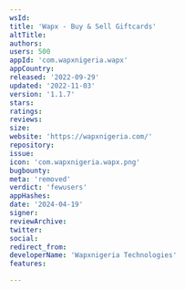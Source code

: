 ```yaml
---
wsId: 
title: 'Wapx - Buy & Sell Giftcards'
altTitle: 
authors: 
users: 500
appId: 'com.wapxnigeria.wapx'
appCountry: 
released: '2022-09-29'
updated: '2022-11-03'
version: '1.1.7'
stars: 
ratings: 
reviews: 
size: 
website: 'https://wapxnigeria.com/'
repository: 
issue: 
icon: 'com.wapxnigeria.wapx.png'
bugbounty: 
meta: 'removed'
verdict: 'fewusers'
appHashes: 
date: '2024-04-19'
signer: 
reviewArchive: 
twitter: 
social: 
redirect_from: 
developerName: 'Wapxnigeria Technologies'
features: 

---
```


